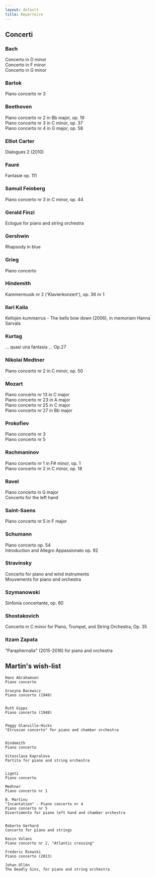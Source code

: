 ```yaml
---
layout: default
title: Repertoire
---
```


<!-- Remember to end line with two spaces to create a line break -->




## Concerti

### Bach  
Concerto in D minor  
Concerto in F minor  
Concerto in G minor  
  
### Bartok  
Piano concerto nr 3
  
### Beethoven  
Piano concerto nr 2 in Bb major, op. 19  
Piano concerto nr 3 in C minor, op. 37  
Piano concerto nr 4 in G major, op. 58  
   
### Elliot Carter
Dialogues 2 (2010)  
  
### Fauré  
Fantasie op. 111  

### Samuil Feinberg  
Piano concerto nr 3 in C minor, op. 44  
  
### Gerald Finzi  
Eclogue for piano and string orchestra
  
### Gershwin  
Rhapsody in blue  
  
### Grieg  
Piano concerto  
  
### Hindemith  
Kammermusik nr 2 ('Klavierkonzert'), op. 36 nr 1  
  
### Ilari Kaila  
Kellojen kummarrus - The bells bow down (2006), in memoriam Hanna Sarvala  
  
### Kurtag  
... quasi una fantasia ... Op.27  
  
### Nikolai Medtner  
Piano concerto nr 2 in C minor, op. 50  
 
### Mozart  
Piano concerto nr 13 in C major  
Piano concerto nr 23 in A major  
Piano concerto nr 25 in C major  
Piano concerto nr 27 in Bb major  
   
### Prokofiev  
Piano concerto nr 3  
Piano concerto nr 5  
  
### Rachmaninov  
Piano concerto nr 1 in F# minor, op. 1  
Piano concerto nr 2 in C minor, op. 18
 
### Ravel  
Piano concerto in G major  
Concerto for the left hand
 
### Saint-Saens  
Piano concerto nr 5 in F major  
 
### Schumann  
Piano concerto op. 54  
Introduction and Allegro Appassionato op. 92  

### Stravinsky  
Concerto for piano and wind instruments  
Mouvements for piano and orchestra  
  
### Szymanowski  
Sinfonia concertante, op. 60  

### Shostakovich   
Concerto in C minor for Piano, Trumpet, and String Orchestra, Op. 35          
    
### Itzam Zapata   
"Paraphernalia" (2015-2016) for piano and orchestra  
    
    
    
    
      
## Martin's wish-list  
          
          
	Hans Abrahamsen  
	Piano concerto  
	  
	Grazyna Bacewicz  
	Piano concerto (1949)  
	  
	  
	Ruth Gipps  
	Piano concerto (1948)  
	  
	  
	Peggy Glanville-Hicks  
	"Etruscan concerto" for piano and chamber orchestra  
	  
          
	Hindemith  
	Piano concerto  
	  
	Vitezslava Kapralova  
	Partita for piano and string orchestra  
          
          
	Ligeti  
	Piano concerto  
      
	Medtner  
	Piano concerto nr 1  
        
	B. Martinu  
	"Incantation" - Piano concerto nr 4  
	Piano concerto nr 5  
	Divertimento for piano left hand and chamber orchestra  
        
       
	Roberto Gerhard  
	Concerto for piano and strings  
      
	Kevin Volans  
	Piano concerto nr 2, "Atlantic crossing"  
        
	Frederic Rzewski  
	Piano concerto (2013)  
	  
	Johan Ullén  
	The Deadly Sins, for piano and string orchestra  

